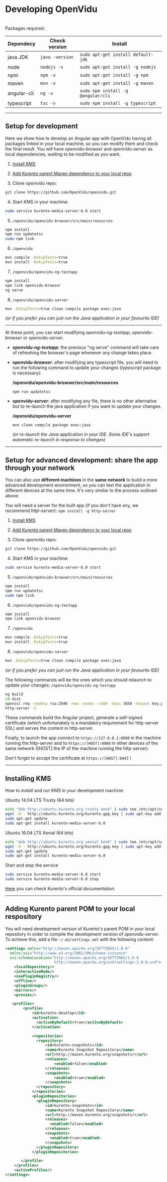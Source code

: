
Developing OpenVidu
===================
<br>
Packages required:

| Dependecy     | Check version   | Install                            |
| ------------- | --------------- |----------------------------------- |
| java JDK      | `java -version` | `sudo apt-get install default-jdk` |
| node          | `nodejs -v`     | `sudo apt-get install -g nodejs`   |
| npm           | `npm -v`        | `sudo apt-get install -g npm`      |
| maven         | `mvn -v`        | `sudo apt-get install -g maven`    |
| angular-cli   | `ng -v`         | `sudo npm install -g @angular/cli` |
| typescript    | `tsc -v`        | `sudo npm install -g typescript`   |

---

Setup for development
------------------

Here we show how to develop an Angular app with OpenVidu having all packages linked in your local machine, so you can modify them and check the final result. You will have _openvidu-browser_ and _openvidu-server_ as local dependencies, waiting to be modified as you want.

1) [Install KMS](#installing-kms)

2) [Add Kurento parent Maven dependency to your local repo](#adding-kurento-parent-pom-to-your-local-respository)

3) Clone _openvidu_ repo:

```bash
git clone https://github.com/OpenVidu/openvidu.git
```

4) Start KMS in your machine:

```bash
sudo service kurento-media-server-6.0 start
```

5) `/openvidu/openvidu-browser/src/main/resources`

```bash
npm install
npm run updatetsc
sudo npm link
```

6) `/openvidu`

```bash
mvn compile -DskipTests=true
mvn install -DskipTests=true
```

7) `/openvidu/openvidu-ng-testapp`

```bash
npm install
npm link openvidu-browser
ng serve
```

8) `/openvidu/openvidu-server`

```bash
mvn -DskipTests=true clean compile package exec:java
```

*(or if you prefer you can just run the Java application in your favourite IDE)*


----------


At these point, you can start modifying *openvidu-ng-testapp*, *openvidu-browser* or *openvidu-server*.

 - **_openvidu-ng-testapp_**:  the previous "ng serve" command will take care of refreshing the browser's page whenever any change takes place.

 - **_openvidu-browser_**: after modifying any typescript file, you will need to run the following command to update your changes (*typescript* package is necessary):
 
    **/openvidu/openvidu-browser/src/main/resources** 

    ``` 
    npm run updatetsc
    ```

 - **_openvidu-server_**: after modifying any file, there is no other alternative but to re-launch the java application if you want to update your changes.

    **/openvidu/openvidu-server**

    ``` 
    mvn clean compile package exec:java
    ```

    *(or re-launch the Java application in your IDE. Some IDE's support automatic re-launch in response to changes)*


---

Setup for advanced development: share the app through your network
------------------
You can also use **different machines** in the **same network** to build a more advanced development environment, so you can test the application in different devices at the same time. It's very similar to the process outlined above:

You will need a server for the built app (if you don't have any, we recommend *http-server*):
```npm install -g http-server```

1) [Install KMS](#installing-kms)

2) [Add Kurento parent Maven dependency to your local repo](#adding-kurento-parent-pom-to-your-local-respository)

3) Clone _openvidu_ repo:

```bash
git clone https://github.com/OpenVidu/openvidu.git
```

4) Start KMS in your machine:

```bash
sudo service kurento-media-server-6.0 start
```

5) `/openvidu/openvidu-browser/src/main/resources`

```bash
npm install
npm run updatetsc
sudo npm link
```

6) `/openvidu/openvidu-ng-testapp`

```bash
npm install
npm link openvidu-browser
```

7) `/openvidu`

```bash
mvn compile -DskipTests=true
mvn install -DskipTests=true
```

8) `/openvidu/openvidu-server`

```bash
mvn -DskipTests=true clean compile package exec:java
```

  *(or if you prefer you can just run the Java application in your favourite IDE)*


The following commands will be the ones which you should relaunch to update your changes:
`/openvidu/openvidu-ng-testapp`

```bash
ng build
cd dist
openssl req -newkey rsa:2048 -new -nodes -x509 -days 3650 -keyout key.pem -out cert.pem  [ACCEPT ALL FIELDS]
http-server -S
```

These commands build the Angular project, generate a self-signed certificate (which unfortunately is a mandatory requirement for http-server SSL) and serves the content in http-server.

Finally, to launch the app connect to `https://127.0.0.1:8080` in the machine running the http-server and to `https://[HOST]:8080` in other devices of the same network ([HOST] the IP of the machine running the http-server).

Don't forget to accept the certificate at `https://[HOST]:8443` !


---

Installing KMS
------------------

How to *install* and *run* KMS in your development machine:

Ubuntu 14.04 LTS Trusty (64 bits)

```bash
echo "deb http://ubuntu.kurento.org trusty kms6" | sudo tee /etc/apt/sources.list.d/kurento.list
wget -O - http://ubuntu.kurento.org/kurento.gpg.key | sudo apt-key add -
sudo apt-get update
sudo apt-get install kurento-media-server-6.0
```

Ubuntu 16.04 LTS Xenial (64 bits)

```bash
echo "deb http://ubuntu.kurento.org xenial kms6" | sudo tee /etc/apt/sources.list.d/kurento.list
wget -O - http://ubuntu.kurento.org/kurento.gpg.key | sudo apt-key add -
sudo apt-get update
sudo apt-get install kurento-media-server-6.0
```

Start and stop the service

```bash
sudo service kurento-media-server-6.0 start
sudo service kurento-media-server-6.0 stop
```

[Here](http://doc-kurento.readthedocs.io/en/stable/installation_guide.html) you can check Kurento's official documentation.

---

Adding Kurento parent POM to your local respository
------------------

You will need development version of Kurento's parent POM in your local repository in order to compile the development version of _openvidu-server_. To achieve this, add a file `~/.m2/settings.xml` with the following content:

```xml
<settings xmlns="http://maven.apache.org/SETTINGS/1.0.0"
  xmlns:xsi="http://www.w3.org/2001/XMLSchema-instance"
  xsi:schemaLocation="http://maven.apache.org/SETTINGS/1.0.0
                      http://maven.apache.org/xsd/settings-1.0.0.xsd">
    <localRepository/>
    <interactiveMode/>
    <usePluginRegistry/>
    <offline/>
    <pluginGroups/>
    <mirrors/>
    <proxies/>

   <profiles>
        <profile>
            <id>kurento-develop</id>
            <activation>
              <activeByDefault>true</activeByDefault>
            </activation>

            <repositories>
              <repository>
                  <id>kurento-snapshots</id>
                  <name>Kurento Snapshot Repository</name>
                  <url>http://maven.kurento.org/snapshots/</url>
                  <releases>
                      <enabled>false</enabled>
                  </releases>
                  <snapshots>
                      <enabled>true</enabled>
                  </snapshots>
              </repository>
            </repositories>
            <pluginRepositories>
              <pluginRepository>
                  <id>kurento-snapshots</id>
                  <name>Kurento Snapshot Repository</name>
                  <url>http://maven.kurento.org/snapshots/</url>
                  <releases>
                    <enabled>false</enabled>
                  </releases>
                  <snapshots>
                    <enabled>true</enabled>
                  </snapshots>
              </pluginRepository>
            </pluginRepositories>

       </profile>
    </profiles>
    <activeProfiles/>
</settings>
```